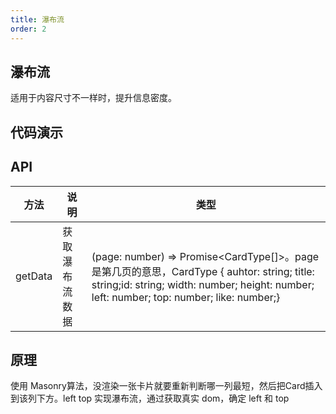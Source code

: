 ```yaml
---
title: 瀑布流
order: 2
---
```


## 瀑布流

适用于内容尺寸不一样时，提升信息密度。

## 代码演示
<code src="../demos/WaterFall.tsx"></code>

## API

方法|说明|类型|
---|---|---
getData|获取瀑布流数据|(page: number) => Promise<CardType[]>。page是第几页的意思，CardType { auhtor: string; title: string;id: string;  width: number;  height: number;  left: number;  top: number;  like: number;}|

## 原理

使用 Masonry算法，没渲染一张卡片就要重新判断哪一列最短，然后把Card插入到该列下方。left top 实现瀑布流，通过获取真实 dom，确定 left 和 top

